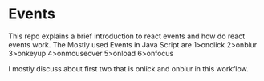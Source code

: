 # Events

This repo explains a brief introduction to react events and how do react events work.
The Mostly used Events in Java Script are
1>onclick
2>onblur
3>onkeyup
4>onmouseover
5>onload
6>onfocus

I mostly discuss about first two that is onlick and onblur in this workflow.
